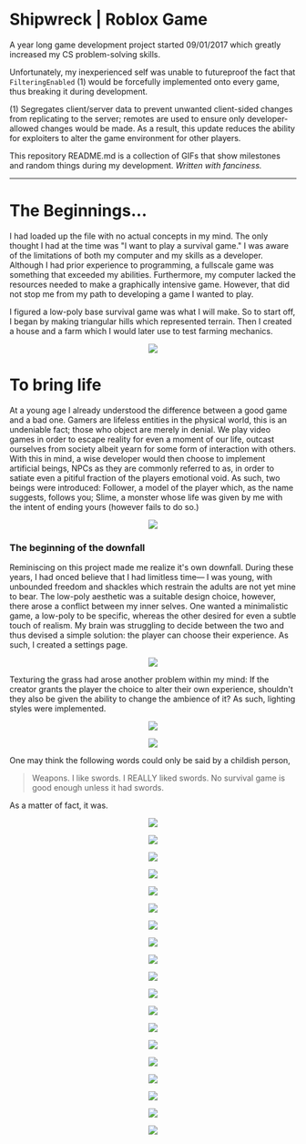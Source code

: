 # Shipwreck | Roblox Game
A year long game development project started 09/01/2017 which greatly increased my CS problem-solving skills.

Unfortunately, my inexperienced self was unable to futureproof the fact that `FilteringEnabled` (1) would be forcefully implemented onto every game, thus breaking it during development.

(1) Segregates client/server data to prevent unwanted client-sided changes from replicating to the server; remotes are used to ensure only developer-allowed changes would be made. As a result, this update reduces the ability for exploiters to alter the game environment for other players. 

This repository README.md is a collection of GIFs that show milestones and random things during my development. *Written with fanciness.*

---

# The Beginnings...
I had loaded up the file with no actual concepts in my mind. The only thought I had at the time was "I want to play a survival game."
I was aware of the limitations of both my computer and my skills as a developer. Although I had prior experience to programming, a fullscale game was something that exceeded my abilities. Furthermore, my computer lacked the resources needed to make a graphically intensive game. However, that did not stop me from my path to developing a game I wanted to play.

I figured a low-poly base survival game was what I will make. So to start off, I began by making triangular hills which represented terrain. Then I created a house and a farm which I would later use to test farming mechanics.

<p align="center"><img src="https://gyazo.com/521a008da0796b768e9e639d3a6fe114.gif"/></p>

# To bring life
At a young age I already understood the difference between a good game and a bad one. Gamers are lifeless entities in the physical world, this is an undeniable fact; those who object are merely in denial. We play video games in order to escape reality for even a moment of our life, outcast ourselves from society albeit yearn for some form of interaction with others. With this in mind, a wise developer would then choose to implement artificial beings, NPCs as they are commonly referred to as, in order to satiate even a pitiful fraction of the players emotional void. As such, two beings were introduced: Follower, a model of the player which, as the name suggests, follows you; Slime, a monster whose life was given by me with the intent of ending yours (however fails to do so.)

<p align="center"><img src="https://gyazo.com/83d4e12234fe713b671c3b8dffd142eb.gif"/></p>

### The beginning of the downfall
Reminiscing on this project made me realize it's own downfall. During these years, I had onced believe that I had limitless time— I was young, with unbounded freedom and shackles which restrain the adults are not yet mine to bear. The low-poly aesthetic was a suitable design choice, however, there arose a conflict between my inner selves. One wanted a minimalistic game, a low-poly to be specific, whereas the other desired for even a subtle touch of realism. My brain was struggling to decide between the two and thus devised a simple solution: the player can choose their experience. As such, I created a settings page.

<p align="center"><img src="https://gyazo.com/1d43a638594fd5f50cfde488af317c88.gif"/></p>

Texturing the grass had arose another problem within my mind: If the creator grants the player the choice to alter their own experience, shouldn't they also be given the ability to change the ambience of it? As such, lighting styles were implemented.

<p align="center"><img src="https://gyazo.com/6889f8858951937bf4b46671e780d7b4.gif"/></p>

<p align="center"><img src="https://gyazo.com/7dd57be862b2a39dba6e2b70c3d38dac.gif"/></p>

One may think the following words could only be said by a childish person,
> Weapons. I like swords. I REALLY liked swords. No survival game is good enough unless it had swords.

As a matter of fact, it was.

<p align="center"><img src="https://gyazo.com/5fcb5b385bcc4d111e436a827cf3ba0d.gif"/></p>
<p align="center"><img src="https://i.gyazo.com/cdbb400c8671ab0698b685f4009d98b5.gif"/></p>
<p align="center"><img src="https://gyazo.com/bdf07a5db49a10def053b28df7e0977d.gif"/></p>
<p align="center"><img src="https://gyazo.com/07c7d079ef63a3620638299d07fa9ee5.gif"/></p>
<p align="center"><img src="https://gyazo.com/218d8557678fe7858c1a452a560bae39.gif"/></p>

<p align="center"><img src="https://gyazo.com/64e86ffaff0c2566f060e5ea26885313.gif"/></p>
<p align="center"><img src="https://cdn.discordapp.com/attachments/353204316946956298/427452954740523018/Realistic_Lighting_Scheme.PNG"/></p>
<p align="center"><img src="https://cdn.discordapp.com/attachments/353204316946956298/427453050437763072/Fantasy_Lighting_Scheme.PNG"/></p>
<p align="center"><img src="https://i.gyazo.com/eb33cdc82311cdb7a4c6d5ad079ba2ca.gif"/></p>
<p align="center"><img src="https://i.gyazo.com/a89d74b9fab9f8dc87acae9a52cc00ec.gif"/></p>
<p align="center"><img src="https://i.gyazo.com/b1d5c790adc252918a2a2e13b3453d26.gif"/></p>
<p align="center"><img src="https://i.gyazo.com/9aca7926ececff3f39cb5673870ea87f.gif"/></p>
<p align="center"><img src="https://i.gyazo.com/eb5950a6ef00a9a29321c0fea1e67e16.gif"/></p>
<p align="center"><img src="https://i.gyazo.com/be5ef812ce77ab29aa8748afb18b5c49.gif"/></p>
<p align="center"><img src="https://cdn.discordapp.com/attachments/353204316946956298/437674157228949504/425207cb321cb32bcae062cdd3a3d139.jpg/"></p>
<p align="center"><img src="https://i.gyazo.com/9a6116e053d91de342ee788f83a43744.gif"/></p>
<p align="center"><img src="https://i.gyazo.com/e145c64b028dad06288013758ea7ab2b.gif"/></p>

<p align="center"><img src="https://i.gyazo.com/ea73b966c0f884b1e1e63097960bcf92.gif"/></p>
<p align="center"><img src="https://cdn.discordapp.com/attachments/353204316946956298/478420704392642577/YeetyGame.png"/></p>
